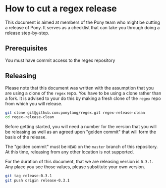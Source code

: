 # How to cut a regex release

This document is aimed at members of the Pony team who might be cutting a release of Pony. It serves as a checklist that can take you through doing a release step-by-step.

## Prerequisites

You must have commit access to the regex repository

## Releasing

Please note that this document was written with the assumption that you are using a clone of the `regex` repo. You have to be using a clone rather than a fork. It is advised to your do this by making a fresh clone of the `regex` repo from which you will release.

```bash
git clone git@github.com:ponylang/regex.git regex-release-clean
cd regex-release-clean
```

Before getting started, you will need a number for the version that you will be releasing as well as an agreed upon "golden commit" that will form the basis of the release.

The "golden commit" must be `HEAD` on the `master` branch of this repository. At this time, releasing from any other location is not supported.

For the duration of this document, that we are releasing version is `0.3.1`. Any place you see those values, please substitute your own version.

```bash
git tag release-0.3.1
git push origin release-0.3.1
```
